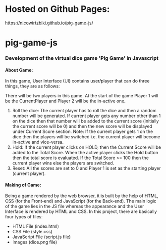 <h1>Hosted on Github Pages:</h1>

https://nicowirtzbiki.github.io/pig-game-js/

# pig-game-js
<h3> Development of the virtual dice game 'Pig Game' in Javascript </h3>

<h4>About Game:</h4>
<p>In this game, User Interface (UI) contains user/player that can do three things, they are as follows:</p>

<p>There will be two players in this game. At the start of the game Player 1 will be the CurrentPlayer and Player 2 will be the in-active one.</p>

<ol>
  <li> Roll the dice: The current player has to roll the dice and then a random number will be generated. If current player gets any number other than 1 on the dice then that number will be added to the current score (initially the current score will be 0) and then the new score will be displayed under Current Score section. Note: If the current player gets 1 on the dice then the players will be switched i.e. the current player will become in-active and vice-versa. </li>
  <li> Hold: If the current player clicks on HOLD, then the Current Score will be added to the Total Score. When the active player clicks the Hold button then the total score is evaluated. If the Total Score >= 100 then the current player wins else the players are switched.</li>
  <li> Reset: All the scores are set to 0 and Player 1 is set as the starting player (current player). </li>
</ol>
  
<h4>Making of Game:</h4>
<p>Being a game rendered by the web browser, it is built by the help of HTML, CSS (for the Front-end) and JavaScript (for the Back-end). The main logic of the game lies in the JS file whereas the appearance and the User Interface is rendered by HTML and CSS. In this project, there are basically four types of files:</p>
  
<ul>
  <li>HTML File (index.html)</li>
  <li>CSS File (style.css)</li>
  <li>JavaScript File (script.js file)</li></li>
  <li>Images (dice.png file)</li>
</ul>
  




